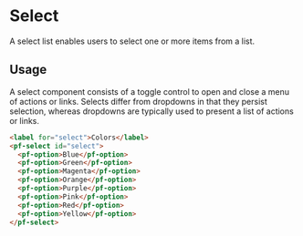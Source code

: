 # Select

A select list enables users to select one or more items from a list.

## Usage

A select component consists of a toggle control to open and close a menu of actions or links.
Selects differ from dropdowns in that they persist selection, whereas dropdowns are typically used to present a list of actions or links.

```html
<label for="select">Colors</label>
<pf-select id="select">
  <pf-option>Blue</pf-option>
  <pf-option>Green</pf-option>
  <pf-option>Magenta</pf-option>
  <pf-option>Orange</pf-option>
  <pf-option>Purple</pf-option>
  <pf-option>Pink</pf-option>
  <pf-option>Red</pf-option>
  <pf-option>Yellow</pf-option>
</pf-select>
```
